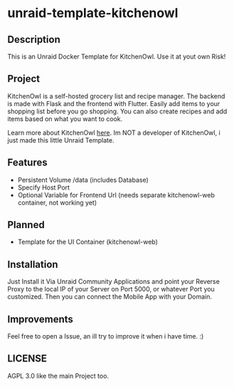 # unraid-template-kitchenowl

## Description
This is an Unraid Docker Template for KitchenOwl.
Use it at yout own Risk!

## Project
KitchenOwl is a self-hosted grocery list and recipe manager. The backend is made with Flask and the frontend with Flutter. Easily add items to your shopping list before you go shopping. You can also create recipes and add items based on what you want to cook. 

Learn more about KitchenOwl [here](https://tombursch.github.io/kitchenowl/).
Im NOT a developer of KitchenOwl, i just made this little Unraid Template.

## Features
- Persistent Volume /data (includes Database)
- Specify Host Port
- Optional Variable for Frontend Url (needs separate kitchenowl-web container, not working yet)

## Planned
- Template for the UI Container (kitchenowl-web)

## Installation
Just Install it Via Unraid Community Applications and point your Reverse Proxy to the local IP of your Server on Port 5000,
or whatever Port you customized.
Then you can connect the Mobile App with your Domain.

## Improvements
Feel free to open a Issue, an ill try to improve it when i have time. :)

## LICENSE
AGPL 3.0 like the main Project too.